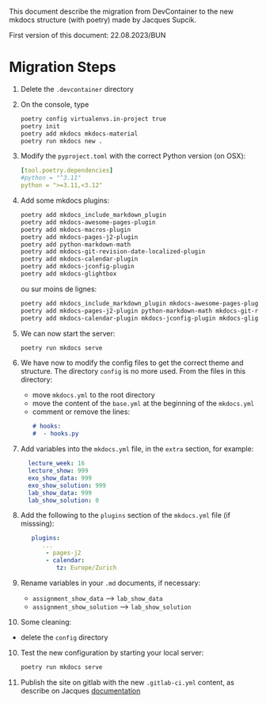 This document describe the migration from DevContainer to the new mkdocs structure (with poetry) made by Jacques Supcik.

First version of this document: 22.08.2023/BUN

# Migration Steps

1. Delete the ```.devcontainer``` directory
2. On the console, type 
   ```bash
   poetry config virtualenvs.in-project true
   poetry init
   poetry add mkdocs mkdocs-material
   poetry run mkdocs new .
   ```
3. Modify the ```pyproject.toml``` with the correct Python version (on OSX):
   ```yaml
   [tool.poetry.dependencies]
   #python = "^3.11"
   python = ">=3.11,<3.12"
   ```

4. Add some mkdocs plugins:
   ```bash
   poetry add mkdocs_include_markdown_plugin
   poetry add mkdocs-awesome-pages-plugin
   poetry add mkdocs-macros-plugin
   poetry add mkdocs-pages-j2-plugin
   poetry add python-markdown-math
   poetry add mkdocs-git-revision-date-localized-plugin
   poetry add mkdocs-calendar-plugin
   poetry add mkdocs-jconfig-plugin
   poetry add mkdocs-glightbox
   ```

   ou sur moins de lignes:
   ```bash
   poetry add mkdocs_include_markdown_plugin mkdocs-awesome-pages-plugin mkdocs-macros-plugin 
   poetry add mkdocs-pages-j2-plugin python-markdown-math mkdocs-git-revision-date-localized-plugin
   poetry add mkdocs-calendar-plugin mkdocs-jconfig-plugin mkdocs-glightbox
   ```

5. We can now start the server:
   ```bash
   poetry run mkdocs serve
   ```

6. We have now to modify the config files to get the correct theme and structure. The directory ```config``` is no more used. From the files in this directory:
   * move ```mkdocs.yml``` to the root directory
   * move the content of the ```base.yml``` at the beginning of the ```mkdocs.yml```
   * comment or remove the lines:
     ```md
     # hooks:
     #  - hooks.py
     ```

7. Add variables into the ```mkdocs.yml``` file, in the ```extra``` section, for example:
   ```yaml
     lecture_week: 16
     lecture_show: 999
     exo_show_data: 999
     exo_show_solution: 999
     lab_show_data: 999
     lab_show_solution: 0
     ```

8. Add the following to the ```plugins``` section of the ```mkdocs.yml``` file (if misssing):
   ```yaml
      plugins:
         ...
          - pages-j2
          - calendar:
             tz: Europe/Zurich
   ```

9. Rename variables in your ```.md``` documents, if necessary:
   * ```assignment_show_data``` --> ```lab_show_data```
   * ```assignment_show_solution``` --> ```lab_show_solution```

10. Some cleaning:
   * delete the ```config``` directory


10. Test the new configuration by starting your local server:
    ```bash
    poetry run mkdocs serve
    ```

11. Publish the site on gitlab with the new ```.gitlab-ci.yml``` content,
    as describe on Jacques [documentation](https://heia-fr.github.io/mkdocs-edu-howto/publishing/)